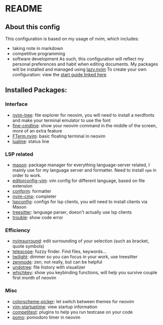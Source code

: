 # README

## About this config

This configuration is based on my usage of nvim, which includes:
- taking note in markdown
- competitive programming
- software development
As such, this configuration will reflect my personal preferences and habit when editing documents.
My packages will be installed and managed using [lazy.nvim](https://github.com/folke/lazy.nvim)
To create your own configuration: view the [start guide linked here](./Config-Start-Guide.md) 

## Installed Packages:

### Interface
- [nvim-tree](https://github.com/nvim-tree/nvim-tree.lua): file explorer for neovim, you will need to install a nerdfonts and make your terminal emulator to use the font
- [fine-cmdline](https://github.com/VonHeikemen/fine-cmdline.nvim): show your neovim command in the middle of the screen, more of an extra feature 
- [FTerm.nvim](https://github.com/numToStr/FTerm.nvim): basic floating terminal in neovim
- [lualine](https://github.com/nvim-lualine/lualine.nvim): status line

### LSP related
- [mason](https://github.com/williamboman/mason.nvim): package manager for everything language-server related, I mainly use for my language server and formatter. Need to install `npm` in order to work. 
- [editorconfig-vim](https://github.com/editorconfig/editorconfig-vim): vim config for different language, based on file extension 
- [conform](https://github.com/stevearc/conform.nvim): formatter
- [nvim-cmp](https://github.com/hrsh7th/nvim-cmp): completer
- [lspconfig](https://github.com/neovim/nvim-lspconfig): configs for lsp clients, you will need to install clients via Mason
- [treesitter](https://github.com/nvim-treesitter/nvim-treesitter): language parser, doesn't actually use lsp clients
- [trouble](https://github.com/folke/trouble.nvim): show code error


### Efficiency
- [nvimsurround](https://github.com/kylechui/nvim-surround): edit surrounding of your selection (such as bracket, quote symbols)
- [telescope](https://github.com/nvim-telescope/telescope.nvim): fuzzy finder. Find files, keywords...
- [twilight](https://github.com/folke/twilight.nvim): dimmer so you can focus in your work, use treesitter
- [zenmode](https://github.com/folke/zen-mode.nvim): zen, not really, but can be helpful
- [undotree](https://github.com/mbbill/undotree): file history with visualizer
- [whichkey](https://github.com/folke/which-key.nvim): show you keybinding functions, will help you survive couple first month of neovim
### Misc

- [colorscheme-picker](https://github.com/runih/colorscheme-picker.nvim): let switch between themes for neovim 
- [vim-startuptime](https://github.com/dstein64/vim-startuptime): view startup information
- [competitest](https://github.com/xeluxee/competitest.nvim): plugins to help you run testcase on your code
- [pomo](https://github.com/epwalsh/pomo.nvim): pomodoro timer in neovim


